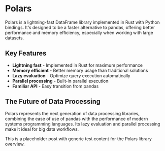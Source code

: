 # Polars

Polars is a lightning-fast DataFrame library implemented in Rust with Python bindings. It's designed to be a faster alternative to pandas, offering better performance and memory efficiency, especially when working with large datasets.

## Key Features

- **Lightning fast** - Implemented in Rust for maximum performance
- **Memory efficient** - Better memory usage than traditional solutions
- **Lazy evaluation** - Optimize query execution automatically
- **Parallel processing** - Built-in parallel execution
- **Familiar API** - Easy transition from pandas

## The Future of Data Processing

Polars represents the next generation of data processing libraries, combining the ease of use of pandas with the performance of modern systems programming languages. Its lazy evaluation and parallel processing make it ideal for big data workflows.

This is a placeholder post with generic test content for the Polars library overview. 